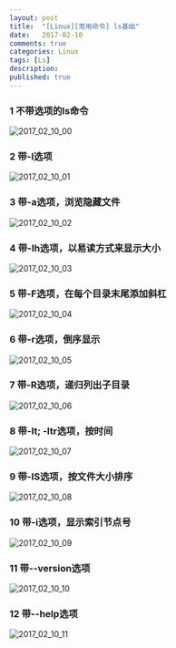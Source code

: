 ```yaml
---
layout: post
title:  "[Linux][常用命令] ls基础"
date:   2017-02-10
comments: true
categories: Linux
tags: [Ls]
description:
published: true
---
```


### 1 不带选项的ls命令

<img src="{{ site.url }}/images/2017/02/10_00.png" alt="2017_02_10_00" />

### 2 带-l选项

<img src="{{ site.url }}/images/2017/02/10_01.png" alt="2017_02_10_01" />

### 3 带-a选项，浏览隐藏文件

<img src="{{ site.url }}/images/2017/02/10_02.png" alt="2017_02_10_02" />

### 4 带-lh选项，以易读方式来显示大小

<img src="{{ site.url }}/images/2017/02/10_03.png" alt="2017_02_10_03" />

### 5 带-F选项，在每个目录末尾添加斜杠

<img src="{{ site.url }}/images/2017/02/10_04.png" alt="2017_02_10_04" />

### 6 带-r选项，倒序显示

<img src="{{ site.url }}/images/2017/02/10_05.png" alt="2017_02_10_05" />

### 7 带-R选项，递归列出子目录

<img src="{{ site.url }}/images/2017/02/10_06.png" alt="2017_02_10_06" />

### 8 带-lt; -ltr选项，按时间

<img src="{{ site.url }}/images/2017/02/10_07.png" alt="2017_02_10_07" />

### 9 带-lS选项，按文件大小排序

<img src="{{ site.url }}/images/2017/02/10_08.png" alt="2017_02_10_08" />

### 10 带-i选项，显示索引节点号

<img src="{{ site.url }}/images/2017/02/10_09.png" alt="2017_02_10_09" />

### 11 带--version选项

<img src="{{ site.url }}/images/2017/02/10_10.png" alt="2017_02_10_10" />

### 12 带--help选项

<img src="{{ site.url }}/images/2017/02/10_11.png" alt="2017_02_10_11" />

